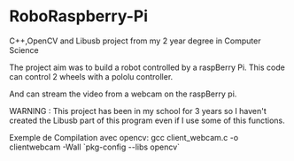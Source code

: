 RoboRaspberry-Pi
================

C++,OpenCV and Libusb  project from my 2 year degree in Computer Science

The project aim was to build a robot controlled by a raspBerry Pi.
This code can control 2 wheels with a pololu controller.

And can stream the video from a webcam on the raspBerry pi. 


WARNING : This project has been in my school for 3 years so I haven't created the Libusb part of this program even if I use some of this functions. 

Exemple de Compilation avec opencv: 
      gcc client_webcam.c -o  clientwebcam  -Wall \`pkg-config --libs opencv\`
